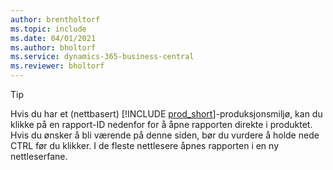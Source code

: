 ```yaml
---
author: brentholtorf
ms.topic: include
ms.date: 04/01/2021
ms.author: bholtorf
ms.service: dynamics-365-business-central
ms.reviewer: bholtorf
---
```


> [!TIP]
> Hvis du har et (nettbasert) [!INCLUDE [prod_short](prod_short.md)]-produksjonsmiljø, kan du klikke på en rapport-ID nedenfor for å åpne rapporten direkte i produktet. Hvis du ønsker å bli værende på denne siden, bør du vurdere å holde nede CTRL før du klikker. I de fleste nettlesere åpnes rapporten i en ny nettleserfane. 